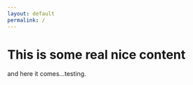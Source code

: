 ```yaml
---
layout: default
permalink: /
---
```


# This is some real nice content

and here it comes...testing.